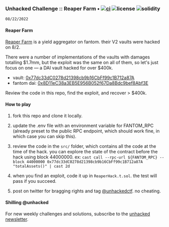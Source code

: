 ### Unhacked Challenge :: Reaper Farm • [![ci](https://github.com/whitenois3/reaper/actions/workflows/test.yml/badge.svg)](https://github.com/whitenois3/reaper/actions/workflows/test.yml) ![license](https://img.shields.io/github/license/whitenois3/reaper?label=license) ![solidity](https://img.shields.io/badge/solidity-^0.8.0-lightgrey)

`08/22/2022`

#### Reaper Farm

[Reaper Farm](https://www.reaper.farm/) is a yield aggregator on fantom. their V2 vaults were hacked on 8/2.

There were a number of implementations of the vaults with damages totalling $1.7mm, but the exploit was the same on all of them, so let's just focus on one — a DAI vault hacked for over $400k.

- vault: [0x77dc33dC0278d21398cb9b16CbFf99c1B712a87A](https://ftmscan.com/address/0x77dc33dc0278d21398cb9b16cbff99c1b712a87a)
- fantom dai: [0x8D11eC38a3EB5E956B052f67Da8Bdc9bef8Abf3E](https://ftmscan.com/address/0x8D11eC38a3EB5E956B052f67Da8Bdc9bef8Abf3E)

Review the code in this repo, find the exploit, and recover > $400k.

#### How to play

1. fork this repo and clone it locally.

2. update the .env file with an environment variable for FANTOM_RPC (already preset to the public RPC endpoint, which should work fine, in which case you can skip this).

3. review the code in the `src/` folder, which contains all the code at the time of the hack. you can explore the state of the contract before the hack using block 44000000. ex: `cast call --rpc-url ${FANTOM_RPC} --block 44000000 0x77dc33dC0278d21398cb9b16CbFf99c1B712a87A "totalAssets()" | cast 2d`

4. when you find an exploit, code it up in `ReaperHack.t.sol`. the test will pass if you succeed.

5. post on twitter for bragging rights and tag [@unhackedctf](http://twitter.com/unhackedctf). no cheating.

#### Shilling @unhacked

For new weekly challenges and solutions, subscribe to the [unhacked newsletter](https://unhackedctf.substack.com/publish/post/69864558).